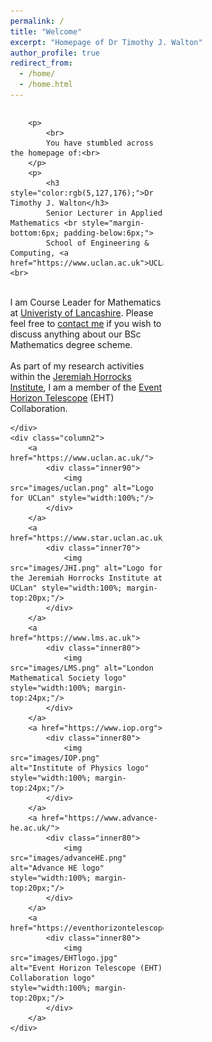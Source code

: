 ```yaml
---
permalink: /
title: "Welcome"
excerpt: "Homepage of Dr Timothy J. Walton"
author_profile: true
redirect_from: 
  - /home/
  - /home.html
---
```


<style>
* {
	box-sizing: border-box;
}

body {
	margin: 0;
}

.column1 {
	float: left;
	width: 64%;
	padding-right: 1em;
	vertical-align: bottom;
}

.column2 {
	float:left;
	width: 36%;
	padding-left: 0.5em;
	vertical-align: bottom;
}

.column img {
	margin-top: 14px;
}
 
.row:after {
	content: "";
	display: table;
	clear: both;
}

.inner70 {
  width: 70%;
  margin: 0 auto;
}

.inner80 {
  width: 80%;
  margin: 0 auto;
}

.inner90 {
  width: 90%;
  margin: 0 auto;
}


</style>

<div class="row">
	<div class="column1">
	
		<p>
			<br>
			You have stumbled across the homepage of:<br>
		</p>
		<p>
			<h3 style="color:rgb(5,127,176);">Dr Timothy J. Walton</h3>
			Senior Lecturer in Applied Mathematics <br style="margin-bottom:6px; padding-below:6px;">
			School of Engineering & Computing, <a href="https://www.uclan.ac.uk">UCLan</a>.<br>
   <br>
   			I am Course Leader for Mathematics at <a href="https://www.uclan.ac.uk">Univeristy of Lancashire</a>. Please feel free to <a href="contact">contact me</a> if you wish to discuss anything about our BSc Mathematics degree scheme.<br>
   <br>
   As part of my research activities within the <a href="https://www.star.uclan.ac.uk/">Jeremiah Horrocks Institute</a>, I am a member of the <a href="https://eventhorizontelescope.org/">Event Horizon Telescope</a> (EHT) Collaboration. <br style="margin-bottom:6px; padding-below:6px;">
		</p>
				
	</div>
	<div class="column2">
		<a href="https://www.uclan.ac.uk/">
			<div class="inner90">
				<img src="images/uclan.png" alt="Logo for UCLan" style="width:100%;"/>
			</div>
		</a>
		<a href="https://www.star.uclan.ac.uk/">
			<div class="inner70">
				<img src="images/JHI.png" alt="Logo for the Jeremiah Horrocks Institute at UCLan" style="width:100%; margin-top:20px;"/>
			</div>
		</a>
		<a href="https://www.lms.ac.uk">
			<div class="inner80">
				<img src="images/LMS.png" alt="London Mathematical Society logo" style="width:100%; margin-top:24px;"/>
			</div>
		</a>		
		<a href="https://www.iop.org">
			<div class="inner80">
				<img src="images/IOP.png" alt="Institute of Physics logo" style="width:100%; margin-top:24px;"/>
			</div>
		</a>		
		<a href="https://www.advance-he.ac.uk/">
			<div class="inner80">
				<img src="images/advanceHE.png" alt="Advance HE logo" style="width:100%; margin-top:20px;"/>
			</div>
		</a>
  		<a href="https://eventhorizontelescope.org/">
			<div class="inner80">
				<img src="images/EHTlogo.jpg" alt="Event Horizon Telescope (EHT) Collaboration logo" style="width:100%; margin-top:20px;"/>
			</div>
		</a>
	</div>
</div>




